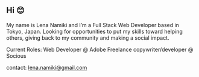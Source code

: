 ## Hi :blush:

My name is Lena Namiki and I’m a Full Stack Web Developer based in Tokyo, Japan.
Looking for opportunities to put my skills toward helping others, giving back to my community and making a social impact.


Current Roles:
Web Developer @ Adobe
Freelance copywriter/developer @ Socious

contact: lena.namiki@gmail.com
